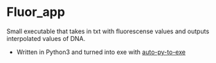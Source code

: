# Fluor_app
Small executable that takes in txt with fluorescense values and outputs interpolated values of DNA.

- Written in Python3 and turned into exe with [auto-py-to-exe](https://pypi.org/project/auto-py-to-exe/)
